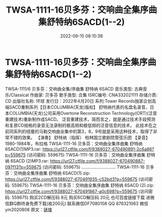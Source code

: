 ﻿---
title: TWSA-1111-16贝多芬：交响曲全集序曲集舒特纳6SACD(1--2)
date: 2022-09-15 08:10:38
categories: 新碟专辑、稀有等精品
tags: 纯音雅乐
---
# TWSA-1111-16贝多芬：交响曲全集序曲集舒特纳6SACD(1--2)

TWSA-1111/6 贝多芬：交响曲全集/序曲集 舒特纳 6SACD
音乐类型: 古典音乐/Classical
作曲家: 贝多芬
歌手类型: 合集
ISRC编号: CNA332021111
存储介质: CD
出版社名称: 环球
发行日：2022年4月20日
系列:Tower Records独家企划高端SACD重制系列【日本COLUMBIA(天龙)版权】
舒特纳代表的名盘名录音，日本COLUMBIA(天龙)公司采用Overtone Reconstruction
Technology(ORT)(泛音重建技术)重新制作成SACD。
泛音重建技术，简而言之，就是通过技术手段预测和复原CD规格的录音无法录制的极高频和极低频的泛音信息的技术。
此技术在之前同系列的纽曼的马勒交响曲全集中的第3，8，9号就是采用这种技术，取得了非常不错的效果。
【演奏】
舒特纳（指挥）
柏林国立歌剧院管弦乐团
【录音】
1980-1984年，布拉格
TWSA-1111-16 贝多芬：交响曲全集序曲集 舒特纳 6SACD(1)MP3.rar: https://url27.ctfile.com/f/9388027-670490891-2c6a86?p=559675
(访问密码: 559675)
TWSA-1111-16 贝多芬：交响曲全集序曲集 舒特纳 6SACD (2)MP3.rar: https://url27.ctfile.com/f/9388027-670490887-097f13?p=559675
(访问密码: 559675)
............................
TWSA-1111-16 贝多芬：交响曲全集序曲集 舒特纳 6SACD(1).zip: https://url27.ctfile.com/f/9388027-670491935-c52bd3?p=559675
(访问密码: 559675)
TWSA-1111-16 贝多芬：交响曲全集序曲集 舒特纳 6SACD (2).zip: https://url27.ctfile.com/f/9388027-670491867-a0c698?p=559675
(访问密码: 559675)
购买2CD解压码 8元
购买6CD解压码 20元
也可百度链接下载
进微信群Q群终身免费下载(收200元)
联系微信DF7080108 QQ 876321063
微信ym2020808
原文：[链接](https://blog.sina.com.cn/s/blog_1647c7e7601030zfc.html)